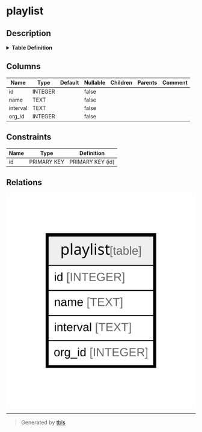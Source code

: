 # playlist

## Description

<details>
<summary><strong>Table Definition</strong></summary>

```sql
CREATE TABLE `playlist` (
`id` INTEGER PRIMARY KEY AUTOINCREMENT NOT NULL
, `name` TEXT NOT NULL
, `interval` TEXT NOT NULL
, `org_id` INTEGER NOT NULL
)
```

</details>

## Columns

| Name | Type | Default | Nullable | Children | Parents | Comment |
| ---- | ---- | ------- | -------- | -------- | ------- | ------- |
| id | INTEGER |  | false |  |  |  |
| name | TEXT |  | false |  |  |  |
| interval | TEXT |  | false |  |  |  |
| org_id | INTEGER |  | false |  |  |  |

## Constraints

| Name | Type | Definition |
| ---- | ---- | ---------- |
| id | PRIMARY KEY | PRIMARY KEY (id) |

## Relations

![er](playlist.svg)

---

> Generated by [tbls](https://github.com/k1LoW/tbls)

